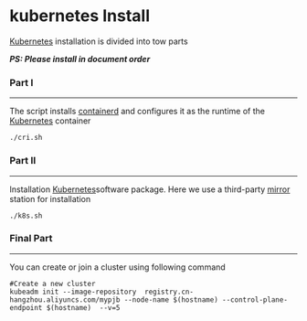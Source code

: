 # kubernetes Install

[Kubernetes](https://kubernetes.io) installation is divided into tow parts

***_PS: Please install in document order_***

### Part I 

----
The script installs [containerd]((https://github.com/containerd/containerd)) and configures it as the runtime of the [Kubernetes](https://kubernetes.io) container

```shell
./cri.sh
```
### Part II

---

Installation [Kubernetes](https://kubernetes.io)software package. Here we use a third-party [mirror](https://mirrors.tuna.tsinghua.edu.cn/kubernetes/apt/pool/) station for installation

```shell
./k8s.sh
```

### Final Part

---

You can create or join a cluster using following command

```shell
#Create a new cluster
kubeadm init --image-repository  registry.cn-hangzhou.aliyuncs.com/mypjb --node-name $(hostname) --control-plane-endpoint $(hostname)  --v=5
```

